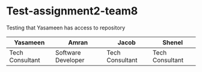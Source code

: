 # Test-assignment2-team8
Testing that Yasameen has access to repository

Yasameen | Amran | Jacob | Shenel
--- | --- | ---| --- |
Tech Consultant | Software Developer | Tech Consultant | Tech Consultant

